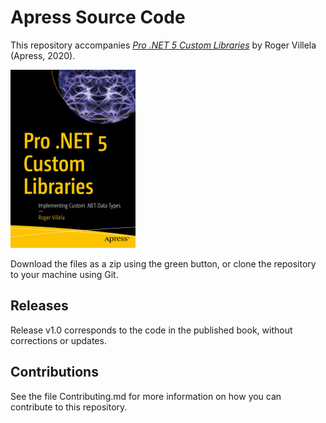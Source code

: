 # Apress Source Code

This repository accompanies [*Pro .NET 5 Custom Libraries*](https://www.apress.com/9781484263907) by Roger Villela (Apress, 2020).

[comment]: #cover
![Cover image](9781484263907.jpg)

Download the files as a zip using the green button, or clone the repository to your machine using Git.

## Releases

Release v1.0 corresponds to the code in the published book, without corrections or updates.

## Contributions

See the file Contributing.md for more information on how you can contribute to this repository.